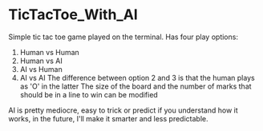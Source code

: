 # TicTacToe_With_AI
Simple tic tac toe game played on the terminal.
Has four play options: 
  1. Human vs Human
  2. Human vs AI
  3. AI vs Human
  4. AI vs AI
  The difference between option 2 and 3 is that the human plays as 'O' in the latter
The size of the board and the number of marks that should be in a line to win can be modified

AI is pretty mediocre, easy to trick or predict if you understand how it works, in the future, I'll make it smarter and less predictable.
